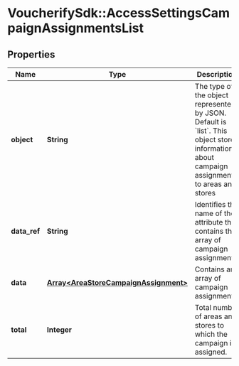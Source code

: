 # VoucherifySdk::AccessSettingsCampaignAssignmentsList

## Properties

| Name | Type | Description | Notes |
| ---- | ---- | ----------- | ----- |
| **object** | **String** | The type of the object represented by JSON. Default is &#x60;list&#x60;. This object stores information about campaign assignments to areas and stores | [optional][default to &#39;list&#39;] |
| **data_ref** | **String** | Identifies the name of the attribute that contains the array of campaign assignments. | [optional][default to &#39;data&#39;] |
| **data** | [**Array&lt;AreaStoreCampaignAssignment&gt;**](AreaStoreCampaignAssignment.md) | Contains an array of campaign assignments. | [optional] |
| **total** | **Integer** | Total number of areas and stores to which the campaign is assigned. | [optional] |

